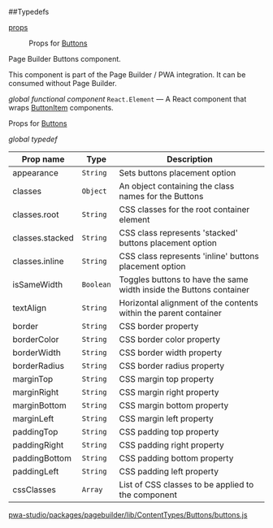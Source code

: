 ##Typedefs

<dl>
<dt><a href="#props">props</a></dt>
<dd>

Props for [Buttons](#Buttons)

</dd>
</dl>


Page Builder Buttons component.

This component is part of the Page Builder / PWA integration. It can be consumed without Page Builder.

*global* *functional component*
`React.Element` — A React component that wraps [ButtonItem](ButtonItem) components.

Props for [Buttons](#Buttons)

*global* *typedef*

| Prop name | Type | Description |
| --- | --- | --- |
| appearance | `String` | Sets buttons placement option |
| classes | `Object` | An object containing the class names for the Buttons |
| classes.root | `String` | CSS classes for the root container element |
| classes.stacked | `String` | CSS class represents 'stacked' buttons placement option |
| classes.inline | `String` | CSS class represents 'inline' buttons placement option |
| isSameWidth | `Boolean` | Toggles buttons to have the same width inside the Buttons container |
| textAlign | `String` | Horizontal alignment of the contents within the parent container |
| border | `String` | CSS border property |
| borderColor | `String` | CSS border color property |
| borderWidth | `String` | CSS border width property |
| borderRadius | `String` | CSS border radius property |
| marginTop | `String` | CSS margin top property |
| marginRight | `String` | CSS margin right property |
| marginBottom | `String` | CSS margin bottom property |
| marginLeft | `String` | CSS margin left property |
| paddingTop | `String` | CSS padding top property |
| paddingRight | `String` | CSS padding right property |
| paddingBottom | `String` | CSS padding bottom property |
| paddingLeft | `String` | CSS padding left property |
| cssClasses | `Array` | List of CSS classes to be applied to the component |



[pwa-studio/packages/pagebuilder/lib/ContentTypes/Buttons/buttons.js](https://github.com/magento/pwa-studio/blob/develop/packages/pagebuilder/lib/ContentTypes/Buttons/buttons.js)